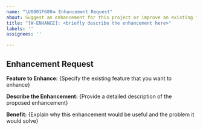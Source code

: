 ```yaml
---
name: "\U0001F680➕ Enhancement Request"
about: Suggest an enhancement for this project or improve an existing feature.
title: "[W-ENHANCE]: <briefly describe the enhancement here>"
labels: ''
assignees: ''

---
```


## Enhancement Request

**Feature to Enhance:**
{Specify the existing feature that you want to enhance}

**Describe the Enhancement:**
{Provide a detailed description of the proposed enhancement}

**Benefit:**
{Explain why this enhancement would be useful and the problem it would solve}
